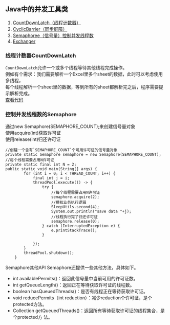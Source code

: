## Java中的并发工具类
 1. [CountDownLatch（线程计数器）](###线程计数器CountDownLatch)
 2. [CyclicBarrier（同步屏障）](###同步屏障CyclicBarrier)
 3. [Semaphoree（信号量）控制并发线程数](###控制并发线程数的Semaphore)
 4. [Exchanger](#jump)
### 线程计数器CountDownLatch 
`CountDownLatch`允许一个或多个线程等待其他线程完成操作。    
例如有个需求：我们需要解析一个Excel里多个sheet的数据，此时可以考虑使用多线程，   
每个线程解析一个sheet里的数据，等到所有的sheet都解析完之后，程序需要提示解析完成。  
[查看代码](../src/main/java/chapter08/CountDownLatchTest.java)  
### 控制并发线程数的Semaphore
通过new Semaphore(SEMAPHORE_COUNT);来创建信号量对象   
使用acquire(int)获取许可证     
使用release(int)归还许可证
```
//创建一个含有`SEMAPHORE_COUNT`个可用许可证的信号量对象   
private static Semaphore semaphore = new Semaphore(SEMAPHORE_COUNT);    
//每个线程需要占用N许可证  
private static final int N = 2;    
public static void main(String[] args) {
        for (int i = 0; i < THREAD_COUNT; i++) {
            final int j = i;
            threadPool.execute(() -> {
                try {
                    //每个线程需要占用N许可证  
                    semaphore.acquire(2);
                    //模拟业务执行逻辑  
                    SleepUtils.second(4);
                    System.out.println("save data "+j);
                    //线程执行完了归还许可证
                    semaphore.release(0);
                } catch (InterruptedException e) {
                    e.printStackTrace();
                }

            });
        }
        threadPool.shutdown();
    }
```
Semaphore其他API
Semaphore还提供一些其他方法，具体如下。 
- int availablePermits()：返回此信号量中当前可用的许可证数。 
- int getQueueLength()：返回正在等待获取许可证的线程数。 
- boolean hasQueuedThreads()：是否有线程正在等待获取许可证。 
- void reducePermits（int reduction）：减少reduction个许可证，是个protected方法。 
- Collection getQueuedThreads()：返回所有等待获取许可证的线程集合，是个protected方 法。